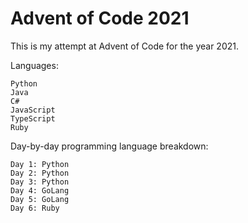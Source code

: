 # Advent of Code 2021

This is my attempt at Advent of Code for the year 2021.

Languages:
```
Python
Java
C#
JavaScript
TypeScript
Ruby
```

Day-by-day programming language breakdown:
```
Day 1: Python
Day 2: Python
Day 3: Python
Day 4: GoLang
Day 5: GoLang
Day 6: Ruby
```
